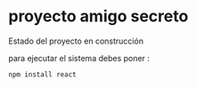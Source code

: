 <h1> proyecto amigo secreto</h1>
Estado del proyecto en construcción 


para ejecutar el sistema debes poner :



```npm install react```



